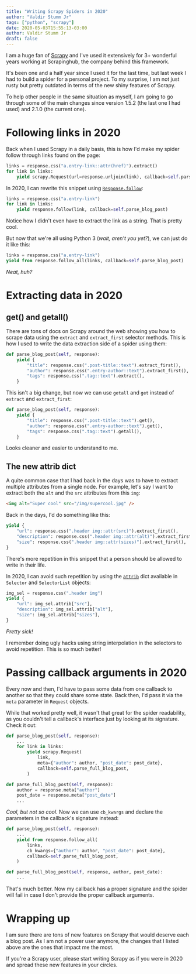 ```yaml
---
title: "Writing Scrapy Spiders in 2020"
author: "Valdir Stumm Jr"
tags: ["python", "scrapy"]
date: 2020-05-03T15:55:13-03:00
author: Valdir Stumm Jr
draft: false
---
```


I am a huge fan of [Scrapy](https://scrapy.org/) and I've used it extensively for 3+ 
wonderful years working at Scrapinghub, the company behind this framework.

It's been one and a half year since I used it for the last time, but last week I had to build a 
spider for a personal project. To my surprise, I am not just rusty but pretty outdated in
terms of the new shiny features of Scrapy.

To help other people in the same situation as myself, I am going to go through some of the
main changes since version 1.5.2 (the last one I  had used) and 2.1.0 (the current one).

# Following links in 2020
Back when I used Scrapy in a daily basis, this is how I'd make my spider follow through
links found on the page:

```python
links = response.css("a.entry-link::attr(href)").extract()
for link in links:
    yield scrapy.Request(url=response.urljoin(link), callback=self.parse_blog_post)
```

In 2020, I can rewrite this snippet using [`Response.follow`](https://docs.scrapy.org/en/latest/topics/request-response.html#scrapy.http.Response.follow):

```python
links = response.css("a.entry-link")
for link in links:
    yield response.follow(link, callback=self.parse_blog_post)
```

Notice how I didn't even have to extract the link as a string. That is pretty cool.

But now that we're all using Python 3 (*wait, aren't you yet?*), we can just do it like
this:

```python
links = response.css("a.entry-link")
yield from response.follow_all(links, callback=self.parse_blog_post)
```

*Neat, huh?*

# Extracting data in 2020

## get() and getall()
There are tons of docs on Scrapy around the web showing you how to scrape data 
using the `extract` and `extract_first` selector methods. This is how I used to write the
data extraction side of a spider using them:

```python
def parse_blog_post(self, response):
    yield {
        "title": response.css(".post-title::text").extract_first(),
        "author": response.css(".entry-author::text").extract_first(),
        "tags": response.css(".tag::text").extract(),
    }
```

This isn't a big change, but now we can use `getall` and `get` instead of `extract` and `extract_first`:

```python
def parse_blog_post(self, response):
    yield {
        "title": response.css(".post-title::text").get(),
        "author": response.css(".entry-author::text").get(),
        "tags": response.css(".tag::text").getall(),
    }
```

Looks cleaner and easier to understand to me.


## The new attrib dict
A quite common case that I had back in the days was to have to extract multiple attributes
from a single node. For example, let's say I want to extract both the `alt` and the `src` 
attributes from this `img`:

```html
<img alt="Super cool" src="/img/supercool.jpg" />
```

Back in the days, I'd do something like this:

```python
yield {
    "url": response.css(".header img::attr(src)").extract_first(),
    "description": response.css(".header img::attr(alt)").extract_first(),
    "size": response.css(".header img::attr(sizes)").extract_first(),
}
```

There's more repetition in this snippet that a person should be allowed to write in their life.

In 2020, I can avoid such repetition by using the
[`attrib`](https://docs.scrapy.org/en/latest/topics/selectors.html#selecting-element-attributes)
dict available in `Selector` and `SelectorList` objects:

```python
img_sel = response.css(".header img")
yield {
    "url": img_sel.attrib["src"],
    "description": img_sel.attrib["alt"],
    "size": img_sel.attrib["sizes"],
}
```

*Pretty sick!*

I remember doing ugly hacks using string interpolation in the selectors to avoid repetition.
This is so much better!


# Passing callback arguments in 2020
Every now and then, I'd have to pass some data from one callback to another so that they
could share some state. Back then, I'd pass it via the `meta` parameter in `Request` 
objects.

While that worked pretty well, it wasn't that great for the spider readability, as you
couldn't tell a callback's interface just by looking at its signature. Check it out:

```python
def parse_blog_post(self, response):
    ...
    for link in links:
        yield scrapy.Request(
            link,
            meta={"author": author, "post_date": post_date},
            callback=self.parse_full_blog_post,
        )

def parse_full_blog_post(self, response):
    author = response.meta["author"]
    post_date = response.meta["post_date"]
    ...
```

*Cool, but not so cool.* Now we can use `cb_kwargs` and declare the parameters in the 
callback's signature instead:

```python
def parse_blog_post(self, response):
    ...
    yield from response.follow_all(
        links,
        cb_kwargs={"author": author, "post_date": post_date},
        callback=self.parse_full_blog_post,
    )

def parse_full_blog_post(self, response, author, post_date):
    ...
```

That's much better. Now my callback has a proper signature and the spider will fail in case I
don't provide the proper callback arguments.


# Wrapping up
I am sure there are tons of new features on Scrapy that would deserve each a blog post.
As I am not a power user anymore, the changes that I listed above are the ones that
impact me the most.

If you're a Scrapy user, please start writing Scrapy as if you were in 2020 and spread
these new features in your circles.
